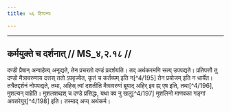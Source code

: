 ```yaml
---
title: ५६ टिप्पन्यः

---
```


[^4/189]: E1,6 und E2 (Fn.); E2 om. kartṛdaṇḍasaṃyogo bhavati

[^4/190]: E2: yathāpūrvaṃ

[^4/191]: E2: praviśati

[^4/192]: E2: 5,50; E6: 2,29

[^4/193]: Tait. S. 1.8.18.1

[^4/194]: E2: tathāyuktaṃ

____________________________________________


## कर्मयुक्ते च दर्शनात् // MS_४,२.१८ //

दण्डी प्रैषान् अन्वाहेत्य् अनूद्यते, तेन प्रचरतो दण्डं प्रदर्शयति। तद् अर्थकरमणि सत्य् उपपद्यते। प्रतिपत्तौ तु दण्डो मैत्रावरुणाय दत्तस् ततो ऽपवृज्येत, कृतं च कर्तव्यम् इति न[^4/195] तेन प्रयोजम् इति न धार्येत। तत्रैतद्दर्शनं नोपपद्यते, तथा, अहिस् त्वां दशतीति मैत्रावरुणं ब्रूयाद् अहिर् इव ह्य् एष इति, तथा[^4/196], मुशल्यन् वाहेति। मुशलशब्दश् च दण्डे प्रसिद्धः, यथा क्व नु खलु[^4/197] मुशलिनो माणवका गङ्गां अवतरेयुर्[^4/198] इति। तस्माद् अप्य् अर्थकर्म।
